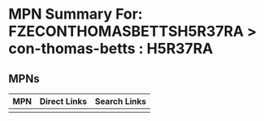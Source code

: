 



# MPN Summary For: FZECONTHOMASBETTSH5R37RA > con-thomas-betts : H5R37RA

## MPNs
  

|MPN|Direct Links|Search Links|
| :--- | :--- | :--- |
||||
